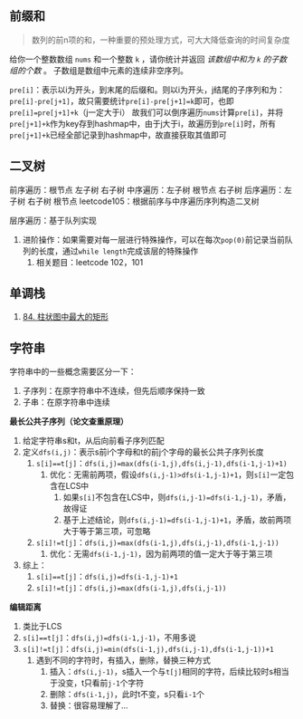 ## 前缀和
> 数列的前n项的和，一种重要的预处理方式，可大大降低查询的时间复杂度

给你一个整数数组 `nums` 和一个整数 `k` ，请你统计并返回 _该数组中和为 `k` 的子数组的个数_ 。
子数组是数组中元素的连续非空序列。

`pre[i]`：表示以i为开头，到末尾的后缀和。则以i为开头，j结尾的子序列和为：`pre[i]-pre[j+1]`，故只需要统计`pre[i]-pre[j+1]=k`即可，也即`pre[i]=pre[j+1]+k`（j一定大于i）
故我们可以倒序遍历`nums`计算`pre[i]`，并将`pre[j+1]+k`作为key存到hashmap中，由于j大于i，故遍历到`pre[i]`时，所有`pre[j+1]+k`已经全部记录到hashmap中，故直接获取其值即可

## 二叉树

前序遍历：根节点 左子树 右子树
中序遍历：左子树 根节点 右子树
后序遍历：左子树 右子树 根节点
leetcode105：根据前序与中序遍历序列构造二叉树

层序遍历：基于队列实现
1. 进阶操作：如果需要对每一层进行特殊操作，可以在每次`pop(0)`前记录当前队列的长度，通过`while length`完成该层的特殊操作
	1. 相关题目：leetcode 102，101

## 单调栈

1.  [84. 柱状图中最大的矩形](https://leetcode.cn/problems/largest-rectangle-in-histogram/)


## 字符串

字符串中的一些概念需要区分一下：
1. 子序列：在原字符串中不连续，但先后顺序保持一致
2. 子串：在原字符串中连续

**最长公共子序列（论文查重原理）**
1. 给定字符串s和t，从后向前看子序列匹配
2. 定义`dfs(i,j)`：表示s前i个字母和t的前j个字母的最长公共子序列长度
	1. `s[i]==t[j]`：`dfs(i,j)=max(dfs(i-1,j),dfs(i,j-1),dfs(i-1,j-1)+1)`
		1. 优化：无需前两项，假设`dfs(i,j-1)>dfs(i-1,j-1)+1`，则`s[i]`一定包含在LCS中
			1. 如果`s[i]`不包含在LCS中，则`dfs(i,j-1)=dfs(i-1,j-1)`，矛盾，故得证
			2. 基于上述结论，则`dfs(i,j-1)=dfs(i-1,j-1)+1`，矛盾，故前两项大于等于第三项，可忽略
	2. `s[i]!=t[j]`：`dfs(i,j)=max(dfs(i-1,j),dfs(i,j-1),dfs(i-1,j-1))`
		1. 优化：无需`dfs(i-1,j-1)`，因为前两项的值一定大于等于第三项
3. 综上：
	1. `s[i]==t[j]`：`dfs(i,j)=dfs(i-1,j-1)+1`
	2. `s[i]!=t[j]`：`dfs(i,j)=max(dfs(i-1,j),dfs(i,j-1))`

**编辑距离**
1. 类比于LCS
2. `s[i]==t[j]`：`dfs(i,j)=dfs(i-1,j-1)`，不用多说
3. `s[i]!=t[j]`：`dfs(i,j)=min(dfs(i-1,j),dfs(i,j-1),dfs(i-1,j-1))+1`
	1. 遇到不同的字符时，有插入，删除，替换三种方式
		1. 插入：`dfs(i,j-1)`，s插入一个与`t[j]`相同的字符，后续比较时s相当于没变，t只看前`j-1`个字符
		2. 删除：`dfs(i-1,j)`，此时t不变，s只看`i-1`个
		3. 替换：很容易理解了...